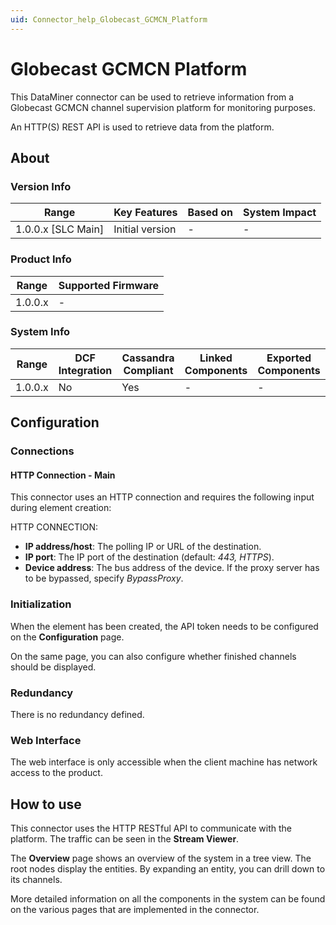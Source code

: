 ```yaml
---
uid: Connector_help_Globecast_GCMCN_Platform
---
```


# Globecast GCMCN Platform

This DataMiner connector can be used to retrieve information from a Globecast GCMCN channel supervision platform for monitoring purposes.

An HTTP(S) REST API is used to retrieve data from the platform.

## About

### Version Info

| Range                | Key Features     | Based on     | System Impact     |
|----------------------|------------------|--------------|-------------------|
| 1.0.0.x [SLC Main]   | Initial version  | -            | -                 |

### Product Info

| Range     | Supported Firmware     |
|-----------|------------------------|
| 1.0.0.x   | -                      |

### System Info

| Range     | DCF Integration     | Cassandra Compliant     | Linked Components     | Exported Components     |
|-----------|---------------------|-------------------------|-----------------------|-------------------------|
| 1.0.0.x   | No                  | Yes                     | -                     | -                       |

## Configuration

### Connections

#### HTTP Connection - Main

This connector uses an HTTP connection and requires the following input during element creation:

HTTP CONNECTION:

- **IP address/host**: The polling IP or URL of the destination.
- **IP port**: The IP port of the destination (default: *443, HTTPS*).
- **Device address**: The bus address of the device. If the proxy server has to be bypassed, specify *BypassProxy*.

### Initialization

When the element has been created, the API token needs to be configured on the **Configuration** page.

On the same page, you can also configure whether finished channels should be displayed.

### Redundancy

There is no redundancy defined.

### Web Interface

The web interface is only accessible when the client machine has network access to the product.

## How to use

This connector uses the HTTP RESTful API to communicate with the platform. The traffic can be seen in the **Stream Viewer**.

The **Overview** page shows an overview of the system in a tree view. The root nodes display the entities. By expanding an entity, you can drill down to its channels.

More detailed information on all the components in the system can be found on the various pages that are implemented in the connector.
